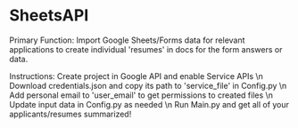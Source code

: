 # SheetsAPI
 
 Primary Function:
 Import Google Sheets/Forms data for relevant applications to create
 individual 'resumes' in docs for the form answers or data.

 Instructions:
 Create project in Google API and enable Service APIs \n
 Download credentials.json and copy its path to 'service_file' in Config.py \n
 Add personal email to 'user_email' to get permissions to created files \n
 Update input data in Config.py as needed \n
 Run Main.py and get all of your applicants/resumes summarized!
